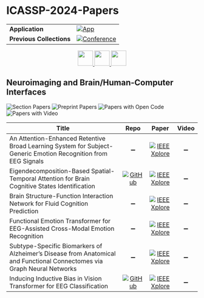 # ICASSP-2024-Papers

<table>
    <tr>
        <td><strong>Application</strong></td>
        <td>
            <a href="https://huggingface.co/spaces/DmitryRyumin/NewEraAI-Papers" style="float:left;">
                <img src="https://img.shields.io/badge/🤗-NewEraAI--Papers-FFD21F.svg" alt="App" />
            </a>
        </td>
    </tr>
    <tr>
        <td><strong>Previous Collections</strong></td>
        <td>
            <a href="https://github.com/DmitryRyumin/ICASSP-2023-24-Papers/blob/main/README_2023.md">
                <img src="http://img.shields.io/badge/ICASSP-2023-0073AE.svg" alt="Conference">
            </a>
        </td>
    </tr>
</table>

<div align="center">
    <a href="https://github.com/DmitryRyumin/ICASSP-2023-24-Papers/blob/main/sections/2024/main/MLSP-L17.md">
        <img src="https://cdn.jsdelivr.net/gh/DmitryRyumin/NewEraAI-Papers@main/images/left.svg" width="40" alt="" />
    </a>
    <a href="https://github.com/DmitryRyumin/ICASSP-2023-24-Papers/">
        <img src="https://cdn.jsdelivr.net/gh/DmitryRyumin/NewEraAI-Papers@main/images/home.svg" width="40" alt="" />
    </a>
    <a href="https://github.com/DmitryRyumin/ICASSP-2023-24-Papers/blob/main/sections/2024/main/AASP-P5.md">
        <img src="https://cdn.jsdelivr.net/gh/DmitryRyumin/NewEraAI-Papers@main/images/right.svg" width="40" alt="" />
    </a>
</div>

## Neuroimaging and Brain/Human-Computer Interfaces

![Section Papers](https://img.shields.io/badge/Section%20Papers-soon-42BA16) ![Preprint Papers](https://img.shields.io/badge/Preprint%20Papers-soon-b31b1b) ![Papers with Open Code](https://img.shields.io/badge/Papers%20with%20Open%20Code-soon-1D7FBF) ![Papers with Video](https://img.shields.io/badge/Papers%20with%20Video-0-FF0000)

| **Title** | **Repo** | **Paper** | **Video** |
|-----------|:--------:|:---------:|:---------:|
| An Attention-Enhanced Retentive Broad Learning System for Subject-Generic Emotion Recognition from EEG Signals | :heavy_minus_sign: | [![IEEE Xplore](https://img.shields.io/badge/IEEE-10446817-E4A42C.svg)](https://ieeexplore.ieee.org/document/10446817) | :heavy_minus_sign: |
| Eigendecomposition-Based Spatial-Temporal Attention for Brain Cognitive States Identification | [![GitHub](https://img.shields.io/github/stars/ku-milab/ESTA?style=flat)](https://github.com/ku-milab/ESTA) | [![IEEE Xplore](https://img.shields.io/badge/IEEE-10448019-E4A42C.svg)](https://ieeexplore.ieee.org/document/10448019) | :heavy_minus_sign: |
| Brain Structure-Function Interaction Network for Fluid Cognition Prediction | :heavy_minus_sign: | [![IEEE Xplore](https://img.shields.io/badge/IEEE-10448348-E4A42C.svg)](https://ieeexplore.ieee.org/document/10448348) | :heavy_minus_sign: |
| Functional Emotion Transformer for EEG-Assisted Cross-Modal Emotion Recognition | :heavy_minus_sign: | [![IEEE Xplore](https://img.shields.io/badge/IEEE-10446937-E4A42C.svg)](https://ieeexplore.ieee.org/document/10446937) | :heavy_minus_sign: |
| Subtype-Specific Biomarkers of Alzheimer’s Disease from Anatomical and Functional Connectomes via Graph Neural Networks | :heavy_minus_sign: | [![IEEE Xplore](https://img.shields.io/badge/IEEE-10447054-E4A42C.svg)](https://ieeexplore.ieee.org/document/10447054) | :heavy_minus_sign: |
| Inducing Inductive Bias in Vision Transformer for EEG Classification | [![GitHub](https://img.shields.io/github/stars/IamRabin/BSVT?style=flat)](https://github.com/IamRabin/BSVT) | [![IEEE Xplore](https://img.shields.io/badge/IEEE-10446429-E4A42C.svg)](https://ieeexplore.ieee.org/document/10446429) | :heavy_minus_sign: |
